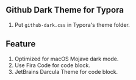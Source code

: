 ## Github Dark Theme for Typora

1. Put `github-dark.css` in Typora's theme folder.

## Feature
1. Optimized for macOS Mojave dark mode.
1. Use Fira Code for code block.
2. JetBrains Darcula Theme for code block.

